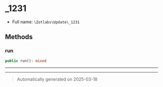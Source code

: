 
# _1231





* Full name: `\Zotlabs\Update\_1231`




## Methods


### run



```php
public run(): mixed
```












***


***
> Automatically generated on 2025-03-18
